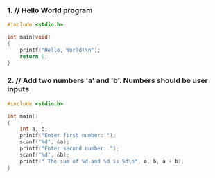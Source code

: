 ### 1. // Hello World program
```c
#include <stdio.h>

int main(void)
{
    printf("Hello, World!\n");
    return 0;
}   
```

### 2. // Add two numbers 'a' and 'b'. Numbers should be user inputs
```c
#include <stdio.h>

int main()
{
    int a, b;
    printf("Enter first number: ");
    scanf("%d", &a);
    printf("Enter second number: ");
    scanf("%d", &b);
    printf(" The sum of %d and %d is %d\n", a, b, a + b);
}
```

